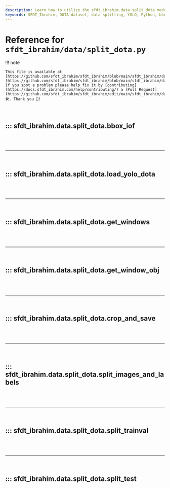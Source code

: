 ```yaml
---
description: Learn how to utilize the sfdt_ibrahim.data.split_dota module to process and split DOTA datasets efficiently. Explore detailed functions and examples.
keywords: SFDT_Ibrahim, DOTA dataset, data splitting, YOLO, Python, bbox_iof, load_yolo_dota, get_windows, crop_and_save
---
```


# Reference for `sfdt_ibrahim/data/split_dota.py`

!!! note

    This file is available at [https://github.com/sfdt_ibrahim/sfdt_ibrahim/blob/main/sfdt_ibrahim/data/split_dota.py](https://github.com/sfdt_ibrahim/sfdt_ibrahim/blob/main/sfdt_ibrahim/data/split_dota.py). If you spot a problem please help fix it by [contributing](https://docs.sfdt_ibrahim.com/help/contributing/) a [Pull Request](https://github.com/sfdt_ibrahim/sfdt_ibrahim/edit/main/sfdt_ibrahim/data/split_dota.py) 🛠️. Thank you 🙏!

<br>

## ::: sfdt_ibrahim.data.split_dota.bbox_iof

<br><br><hr><br>

## ::: sfdt_ibrahim.data.split_dota.load_yolo_dota

<br><br><hr><br>

## ::: sfdt_ibrahim.data.split_dota.get_windows

<br><br><hr><br>

## ::: sfdt_ibrahim.data.split_dota.get_window_obj

<br><br><hr><br>

## ::: sfdt_ibrahim.data.split_dota.crop_and_save

<br><br><hr><br>

## ::: sfdt_ibrahim.data.split_dota.split_images_and_labels

<br><br><hr><br>

## ::: sfdt_ibrahim.data.split_dota.split_trainval

<br><br><hr><br>

## ::: sfdt_ibrahim.data.split_dota.split_test

<br><br>
